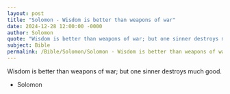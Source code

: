 ```yaml
---
layout: post
title: "Solomon - Wisdom is better than weapons of war"
date: 2024-12-28 12:00:00 -0000
author: Solomon
quote: "Wisdom is better than weapons of war; but one sinner destroys much good."
subject: Bible
permalink: /Bible/Solomon/Solomon - Wisdom is better than weapons of war
---
```


Wisdom is better than weapons of war; but one sinner destroys much good.

- Solomon
